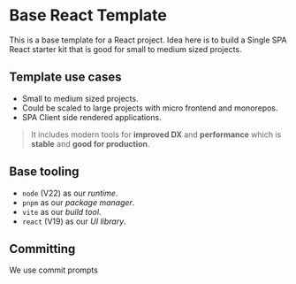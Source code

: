 # Base React Template

This is a base template for a React project.
Idea here is to build a Single SPA React starter kit that is good for small to medium sized projects.

## Template use cases

- Small to medium sized projects.
- Could be scaled to large projects with micro frontend and monorepos.
- SPA Client side rendered applications.

> It includes modern tools for **improved DX** and **performance** which is **stable** and **good for production**.

## Base tooling

- `node` (V22) as our _runtime_.
- `pnpm` as our _package manager_.
- `vite` as our _build tool_.
- `react` (V19) as our _UI library_.

## Committing

We use commit prompts
